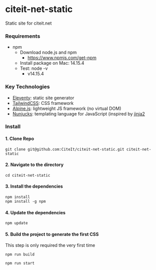 # citeit-net-static
Static site for citeit.net

### Requirements

* npm
    - Download node.js and npm
      * https://www.npmjs.com/get-npm
    - Install package on Mac: 14.15.4
    - Test: node -v
      * v14.15.4

### Key Technologies
  - [Eleventy](https://www.11ty.dev/): static site generator
  - [TailwindCSS](https://tailwindcss.com/): CSS framework
  - [Alpine.js](https://github.com/alpinejs/alpine): lightweight JS framework (no virtual DOM)
  - [Nunjucks](https://mozilla.github.io/nunjucks/): templating language for JavaScript (inspired by [jinja2](https://jinja.palletsprojects.com/en/2.11.x/)


### Install 

#### 1. Clone Repo

```
git clone git@github.com:CiteIt/citeit-net-static.git citeit-net-static
```

#### 2. Navigate to the directory

```
cd citeit-net-static
```

#### 3. Install the dependencies

```
npm install
npm install -g npm
```

#### 4. Update the dependencies

```
npm update
```

#### 5. Build the project to generate the first CSS
This step is only required the very first time

```
npm run build

npm run start
```
